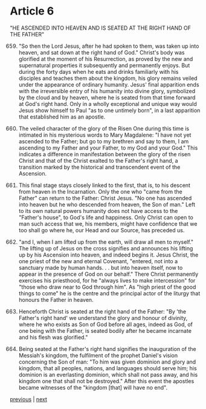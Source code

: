 # Article 6

"HE ASCENDED INTO HEAVEN AND IS SEATED AT THE RIGHT HAND OF THE FATHER"

659. "So then the Lord Jesus, after he had spoken to them, was taken up into heaven, and sat down at the right hand of God." Christ's body was glorified at the moment of his Resurrection, as proved by the new and supernatural properties it subsequently and permanently enjoys. But during the forty days when he eats and drinks familiarly with his disciples and teaches them about the kingdom, his glory remains veiled under the appearance of ordinary humanity. Jesus' final apparition ends with the irreversible entry of his humanity into divine glory, symbolized by the cloud and by heaven, where he is seated from that time forward at God's right hand. Only in a wholly exceptional and unique way would Jesus show himself to Paul "as to one untimely born", in a last apparition that established him as an apostle.

660. The veiled character of the glory of the Risen One during this time is intimated in his mysterious words to Mary Magdalene: "I have not yet ascended to the Father; but go to my brethren and say to them, I am ascending to my Father and your Father, to my God and your God." This indicates a difference in manifestation between the glory of the risen Christ and that of the Christ exalted to the Father's right hand, a transition marked by the historical and transcendent event of the Ascension.

661. This final stage stays closely linked to the first, that is, to his descent from heaven in the Incarnation. Only the one who "came from the Father" can return to the Father: Christ Jesus. "No one has ascended into heaven but he who descended from heaven, the Son of man." Left to its own natural powers humanity does not have access to the "Father's house", to God's life and happiness. Only Christ can open to man such access that we, his members, might have confidence that we too shall go where he, our Head and our Source, has preceded us.

662. "and I, when I am lifted up from the earth, will draw all men to myself." The lifting up of Jesus on the cross signifies and announces his lifting up by his Ascension into heaven, and indeed begins it. Jesus Christ, the one priest of the new and eternal Covenant, "entered, not into a sanctuary made by human hands. . . but into heaven itself, now to appear in the presence of God on our behalf." There Christ permanently exercises his priesthood, for he "always lives to make intercession" for "those who draw near to God through him". As "high priest of the good things to come" he is the centre and the principal actor of the liturgy that honours the Father in heaven.

663. Henceforth Christ is seated at the right hand of the Father: "By 'the Father's right hand' we understand the glory and honour of divinity, where he who exists as Son of God before all ages, indeed as God, of one being with the Father, is seated bodily after he became incarnate and his flesh was glorified."

664. Being seated at the Father's right hand signifies the inauguration of the Messiah's kingdom, the fulfilment of the prophet Daniel's vision concerning the Son of man: "To him was given dominion and glory and kingdom, that all peoples, nations, and languages should serve him; his dominion is an everlasting dominion, which shall not pass away, and his kingdom one that shall not be destroyed." After this event the apostles became witnesses of the "kingdom [that] will have no end".

[previous](https://github.com/Tenari/non-fiction/blob/master/catechism/__P1S.md) | [next](https://github.com/Tenari/non-fiction/blob/master/catechism/__P1U.md)